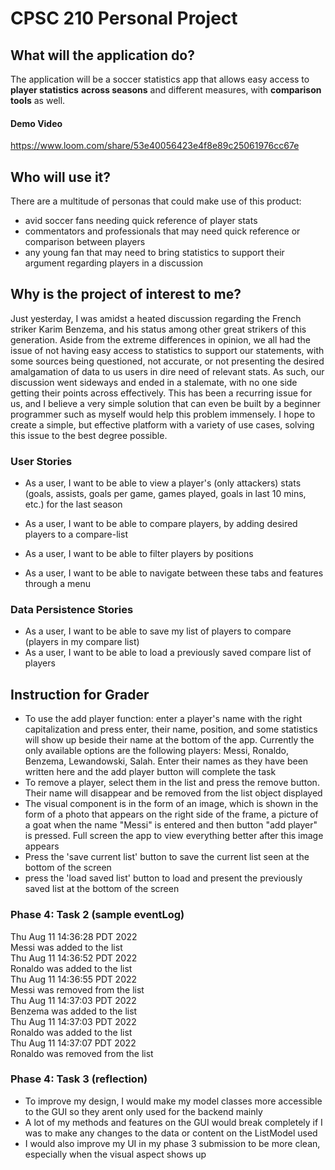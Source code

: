 # CPSC 210 Personal Project


## What will the application do?

The application will be a soccer statistics app that allows 
easy access to **player statistics** **across seasons** and different 
measures, with **comparison tools** as well.

#### Demo Video
https://www.loom.com/share/53e40056423e4f8e89c25061976cc67e

## Who will use it?

There are a multitude of personas that could make use of 
this product: 

- avid soccer fans needing quick reference of player stats
- commentators and professionals that may need quick reference
or comparison between players
- any young fan that may need to bring statistics to support
their argument regarding players in a discussion

  


## Why is the project of interest to me?

Just yesterday, I was amidst a heated discussion regarding 
the French striker Karim Benzema, and his status among
other great strikers of this generation. Aside from the 
extreme differences in opinion, we all had the issue of
not having easy access to statistics to support our statements,
with some sources being questioned, not accurate, or not
presenting the desired amalgamation of data to us users in 
dire need of relevant stats. As such, our discussion went 
sideways and ended in a stalemate, with no one side getting 
their points across effectively. This has been a recurring 
issue for us, and I believe a very simple solution that can 
even be built by a beginner programmer such as myself would 
help this problem immensely. I hope to create a simple, but 
effective platform with a variety of use cases, solving this
issue to the best degree possible. 



### User Stories

- As a user, I want to be able to view a player's (only attackers) stats (goals,
assists, goals per game, games played, goals in last 10 mins, etc.)
for the last season

- As a user, I want to be able to compare players, by adding
desired players to a compare-list

- As a user, I want to be able to filter players by positions

- As a user, I want to be able to navigate between these tabs
  and features through a menu

### Data Persistence Stories

- As a user, I want to be able to save my list of players to 
compare (players in my compare list)
- As a user, I want to be able to load a previously saved
compare list of players


## Instruction for Grader

- To use the add player function: enter a player's name with the right capitalization and 
press enter, their name, position, and some statistics will show up beside their name at 
the bottom of the app. Currently the only available options are the following players: Messi,
Ronaldo, Benzema, Lewandowski, Salah. Enter their names as they have been written here and 
the add player button will complete the task
- To remove a player, select them in the list and press the remove button. Their name will 
disappear and be removed from the list object displayed
- The visual component is in the form of an image, which is shown in
the form of a photo that appears on the right side of the 
frame, a picture of a goat when the name "Messi" is 
entered and then button "add player" is pressed. Full screen the app
to view everything better after this image appears
- Press the 'save current list' button to save the current list seen at the bottom of the screen
- press the 'load saved list' button to load and present the previously saved list at the 
bottom of the screen


### Phase 4: Task 2 (sample eventLog)

Thu Aug 11 14:36:28 PDT 2022 \
Messi was added to the list \
Thu Aug 11 14:36:52 PDT 2022 \
Ronaldo was added to the list \
Thu Aug 11 14:36:55 PDT 2022 \
Messi was removed from the list \
Thu Aug 11 14:37:03 PDT 2022 \
Benzema was added to the list  \
Thu Aug 11 14:37:03 PDT 2022 \
Ronaldo was added to the list \
Thu Aug 11 14:37:07 PDT 2022 \
Ronaldo was removed from the list 


### Phase 4: Task 3 (reflection)

- To improve my design, I would make my model classes 
more accessible to the GUI so they arent only used for the backend mainly
- A lot of my methods and features on the GUI would break completely
if I was to make any changes to the data or content on the ListModel used
- I would also improve my UI in my phase 3 submission to be more clean,
especially when the visual aspect shows up

